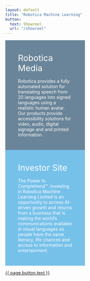 ```yaml
---
layout: default
title: "Robotica Machine Learning"
button: 
  text: Showreel
  url: "/showreel"
---
```


<div style="width: 50%; background-color: #6a8599; display: inline-block">
  <div style="padding: 2.5rem; color: white">
    <font style="font-size: 20pt">Robotica Media</font>
    <br />
    <br />
    Robotica provides a fully automated solution for translating speech from 20 languages into signed languages using a realistic human avatar. Our products provide accessibility solutions for video, audio, digital signage and and printed information.
  </div>
</div>
            
<div style="width: 50%; background-color: #76c1ea; display: inline-block">
    <div style="padding: 2.5rem; color: white">
      <font style="font-size: 20pt">Investor Site</font>
      <br />
      <br />
      The Power to Comprehend&trade;. Investing in Robotica Machine Learning Limited is an opportunity to access AI-driven growth and returns from a business that is making the world’s communications available in visual languages so people have the same literacy, life chances and access to information and entertainment. 
  </div>
</div>

<a href = '{{ page.button.url }}' class = 'button'>{{ page.button.text }}</a>
